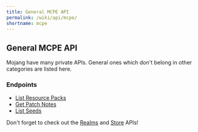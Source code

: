 ```yaml
---
title: General MCPE API
permalink: /wiki/api/mcpe/
shortname: mcpe
---
```

## General MCPE API
Mojang have many private APIs. General ones which don't belong in other categories are listed here.

### Endpoints

* [List Resource Packs](list-resource-packs/)  
* [Get Patch Notes](patch-notes/)  
* [List Seeds](list-seeds/)  
  
Don't forget to check out the [Realms](../realms/) and [Store](../store/) APIs!
